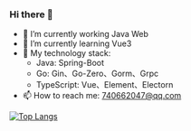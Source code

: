 ### Hi there 👋

- 🔭 I’m currently working Java Web
- 🌱 I’m currently learning Vue3
- 🤔 My technology stack: 
  - Java: Spring-Boot
  - Go: Gin、Go-Zero、Gorm、Grpc
  - TypeScript: Vue、Element、Electorn
- 📫 How to reach me: 740662047@qq.com

[![Top Langs](https://github-readme-stats.vercel.app/api/top-langs/?username=cai-zl&hide_progress=true)]()

